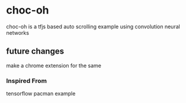 # choc-oh

choc-oh is a tfjs based auto scrolling example using convolution neural networks

## future changes

make a chrome extension for the same

### Inspired From
tensorflow pacman example

